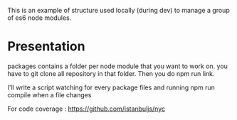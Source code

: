 This is an example of structure used locally (during dev) to manage a group of es6 node modules.

# Presentation

packages contains a folder per node module that you want to work on.
you have to git clone all repository in that folder.
Then you do npm run link.

I'll write a script watching for every package files and running npm run compile when a file changes

For code coverage : https://github.com/istanbuljs/nyc

